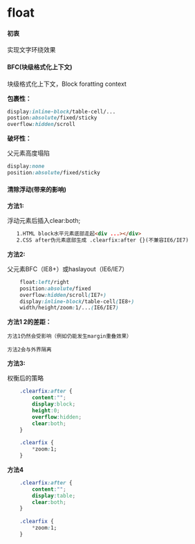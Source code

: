 # float

#### 初衷
实现文字环绕效果

#### BFC(块级格式化上下文)

块级格式化上下文，Block foratting context

**包裹性：**

```css
display:inline-block/table-cell/...
postion:absolute/fixed/sticky
overflow:hidden/scroll
```

**破坏性：**

父元素高度塌陷

```css
display:none
position:absolute/fixed/sticky
```

#### 清除浮动(带来的影响)

**方法1:**

浮动元素后插入clear:both;
    
```html
   1.HTML block水平元素底部走起<div ...></div>
   2.CSS after伪元素底部生成 .clearfix:after {}(不兼容IE6/IE7)
```

**方法2:**
    
父元素BFC（IE8+）或haslayout（IE6/IE7）

```css
    float:left/right
    position:absolute/fixed
    overflow:hidden/scroll(IE7+)
    display:inline-block/table-cell(IE8+)
    width/height/zoom:1/...(IE6/IE7)
```

**方法1 2的差距：**

    方法1仍然会受影响（例如仍能发生margin重叠效果）
    
    方法2会与外界隔离
    
**方法3:**

权衡后的策略

```css
    .clearfix:after {
        content:"";
        display:block;
        height:0;
        overflow:hidden;
        clear:both;
    }
    
    .clearfix {
        *zoom:1;
    }
```

**方法4**

```css
    .clearfix:after {
        content:"";
        display:table;
        clear:both;
    }
    
    .clearfix {
        *zoom:1;
    }
```